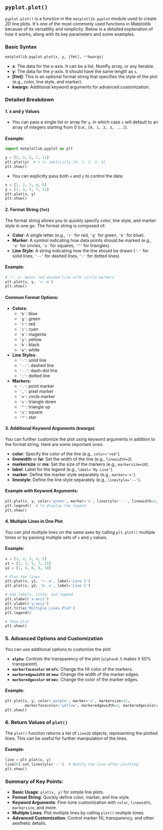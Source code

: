 ## `pyplot.plot()`  
`pyplot.plot()` is a function in the `matplotlib.pyplot` module used to create 2D line plots. It's one of the most commonly used functions in Matplotlib because of its versatility and simplicity. Below is a detailed explanation of how it works, along with its key parameters and some examples.

### Basic Syntax
```python
matplotlib.pyplot.plot(x, y, [fmt], **kwargs)
```

- **x**: The data for the x-axis. It can be a list, NumPy array, or any iterable.
- **y**: The data for the y-axis. It should have the same length as `x`.
- **[fmt]**: This is an optional format string that specifies the style of the plot (e.g., color, line style, and marker).
- **kwargs**: Additional keyword arguments for advanced customization.

### Detailed Breakdown

#### 1. **x and y Values**
- You can pass a single list or array for `y`, in which case `x` will default to an array of integers starting from 0 (i.e., `[0, 1, 2, 3, ...]`).
  
#### Example:
```python
import matplotlib.pyplot as plt

y = [2, 3, 5, 7, 11]
plt.plot(y)  # x is implicitly [0, 1, 2, 3, 4]
plt.show()
```

- You can explicitly pass both `x` and `y` to control the data:

```python
x = [1, 2, 3, 4, 5]
y = [2, 3, 5, 7, 11]
plt.plot(x, y)
plt.show()
```

#### 2. **Format String (`fmt`)**
The format string allows you to quickly specify color, line style, and marker style in one go. The format string is composed of:

- **Color**: A single letter (e.g., `'r'` for red, `'g'` for green, `'b'` for blue).
- **Marker**: A symbol indicating how data points should be marked (e.g., `'o'` for circles, `'s'` for squares, `'^'` for triangles).
- **Line Style**: A string indicating how the line should be drawn (`'-'` for solid lines, `'--'` for dashed lines, `':'` for dotted lines).

#### Example:
```python
# 'r--o' means red dashed line with circle markers
plt.plot(x, y, 'r--o')
plt.show()
```

#### Common Format Options:
- **Colors**:
  - `'b'`: blue
  - `'g'`: green
  - `'r'`: red
  - `'c'`: cyan
  - `'m'`: magenta
  - `'y'`: yellow
  - `'k'`: black
  - `'w'`: white
- **Line Styles**:
  - `'-'`: solid line
  - `'--'`: dashed line
  - `'-.'`: dash-dot line
  - `':'`: dotted line
- **Markers**:
  - `'.'`: point marker
  - `','`: pixel marker
  - `'o'`: circle marker
  - `'v'`: triangle down
  - `'^'`: triangle up
  - `'s'`: square
  - `'*'`: star

#### 3. **Additional Keyword Arguments (kwargs)**
You can further customize the plot using keyword arguments in addition to the format string. Here are some important ones:

- **color**: Specify the color of the line (e.g., `color='red'`).
- **linewidth** or **lw**: Set the width of the line (e.g., `linewidth=2`).
- **markersize** or **ms**: Set the size of the markers (e.g., `markersize=10`).
- **label**: Label for the legend (e.g., `label='My Line'`).
- **marker**: Define the marker style separately (e.g., `marker='o'`).
- **linestyle**: Define the line style separately (e.g., `linestyle='--'`).

#### Example with Keyword Arguments:
```python
plt.plot(x, y, color='green', marker='o', linestyle='--', linewidth=2, markersize=10, label='Data')
plt.legend()  # To display the legend
plt.show()
```

#### 4. **Multiple Lines in One Plot**
You can plot multiple lines on the same axes by calling `plt.plot()` multiple times or by passing multiple sets of `x` and `y` values.

#### Example:
```python
x = [1, 2, 3, 4, 5]
y1 = [2, 3, 5, 7, 11]
y2 = [1, 4, 6, 8, 10]

# Plot two lines
plt.plot(x, y1, 'r--o', label='Line 1')
plt.plot(x, y2, 'b-.s', label='Line 2')

# Add labels, title, and legend
plt.xlabel('x-axis')
plt.ylabel('y-axis')
plt.title('Multiple Lines Plot')
plt.legend()

# Show plot
plt.show()
```

### 5. **Advanced Options and Customization**
You can use additional options to customize the plot:

- **`alpha`**: Controls the transparency of the plot (`alpha=0.5` makes it 50% transparent).
- **`markerfacecolor` or `mfc`**: Change the fill color of the markers.
- **`markeredgewidth` or `mew`**: Change the width of the marker edges.
- **`markeredgecolor` or `mec`**: Change the color of the marker edges.

#### Example:
```python
plt.plot(x, y, color='purple', marker='o', markersize=12, 
         markerfacecolor='yellow', markeredgewidth=2, markeredgecolor='black')
plt.show()
```

### 6. **Return Values of `plot()`**
The `plot()` function returns a list of `Line2D` objects, representing the plotted lines. This can be useful for further manipulation of the lines.

#### Example:
```python
line = plt.plot(x, y)
line[0].set_linestyle('--')  # Modify the line after plotting
plt.show()
```

### Summary of Key Points:
- **Basic Usage**: `plot(x, y)` for simple line plots.
- **Format String**: Quickly define color, marker, and line style.
- **Keyword Arguments**: Fine-tune customization with `color`, `linewidth`, `markersize`, and more.
- **Multiple Lines**: Plot multiple lines by calling `plot()` multiple times.
- **Advanced Customization**: Control marker fill, transparency, and other aesthetic details.

